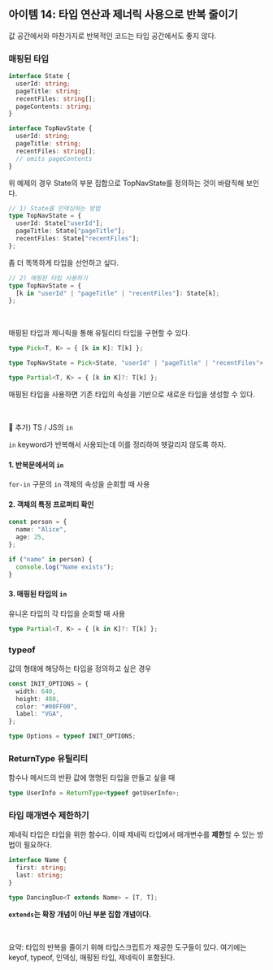 ## 아이템 14: 타입 연산과 제너릭 사용으로 반복 줄이기

값 공간에서와 마찬가지로 반복적인 코드는 타입 공간에서도 좋지 않다.

### 매핑된 타입

```ts
interface State {
  userId: string;
  pageTitle: string;
  recentFiles: string[];
  pageContents: string;
}

interface TopNavState {
  userId: string;
  pageTitle: string;
  recentFiles: string[];
  // omits pageContents
}
```

위 예제의 경우 State의 부분 집합으로 TopNavState를 정의하는 것이 바람직해 보인다.

```ts
// 1) State를 인덱싱하는 방법
type TopNavState = {
  userId: State["userId"];
  pageTitle: State["pageTitle"];
  recentFiles: State["recentFiles"];
};
```

좀 더 똑똑하게 타입을 선언하고 싶다.

```ts
// 2) 매핑된 타입 사용하기
type TopNavState = {
  [k in "userId" | "pageTitle" | "recentFiles"]: State[k];
};
```

<br>

매핑된 타입과 제니릭을 통해 유틸리티 타입을 구현할 수 있다.

```ts
type Pick<T, K> = { [k in K]: T[k] };

type TopNavState = Pick<State, "userId" | "pageTitle" | "recentFiles">;
```

```ts
type Partial<T, K> = { [k in K]?: T[k] };
```

매핑된 타입을 사용하면 기존 타입의 속성을 기반으로 새로운 타입을 생성할 수 있다.

<br>

📖 추가) TS / JS의 `in`

`in` keyword가 반복해서 사용되는데 이를 정리하여 헷갈리지 않도록 하자.

#### 1. 반복문에서의 `in`

`for-in` 구문의 `in`
객체의 속성을 순회할 때 사용

#### 2. 객체의 특정 프로퍼티 확인

```ts
const person = {
  name: "Alice",
  age: 25,
};

if ("name" in person) {
  console.log("Name exists");
}
```

#### 3. 매핑된 타입의 `in`

유니온 타입의 각 타입을 순회할 때 사용

```ts
type Partial<T, K> = { [k in K]?: T[k] };
```

### typeof

값의 형태에 해당하는 타입을 정의하고 싶은 경우

```ts
const INIT_OPTIONS = {
  width: 640,
  height: 480,
  color: "#00FF00",
  label: "VGA",
};

type Options = typeof INIT_OPTIONS;
```

### ReturnType 유틸리티

함수나 메서드의 반환 값에 명명된 타입을 만들고 싶을 때

```ts
type UserInfo = ReturnType<typeof getUserInfo>;
```

### 타입 매개변수 제한하기

제네릭 타입은 타입을 위한 함수다.
이때 제네릭 타입에서 매개변수를 **제한**할 수 있는 방법이 필요하다.

```ts
interface Name {
  first: string;
  last: string;
}

type DancingDuo<T extends Name> = [T, T];
```

**`extends`는 확장 개념이 아닌 부분 집합 개념이다.**

<br>

요약: 타입의 반복을 줄이기 위해 타입스크립트가 제공한 도구들이 있다.
여기에는 keyof, typeof, 인덱싱, 매핑된 타입, 제네릭이 포함된다.
